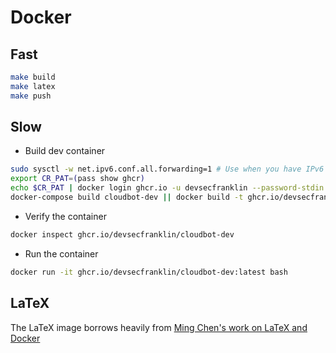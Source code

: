 # Docker

## Fast

```sh
make build
make latex
make push
```

## Slow

* Build dev container

```sh
sudo sysctl -w net.ipv6.conf.all.forwarding=1 # Use when you have IPv6 network issues
export CR_PAT=(pass show ghcr)
echo $CR_PAT | docker login ghcr.io -u devsecfranklin --password-stdin
docker-compose build cloudbot-dev || docker build -t ghcr.io/devsecfranklin/cloudbot-dev .
```

* Verify the container

```sh
docker inspect ghcr.io/devsecfranklin/cloudbot-dev
```

* Run the container

```sh
docker run -it ghcr.io/devsecfranklin/cloudbot-dev:latest bash
```

## LaTeX

The LaTeX image borrows heavily from [Ming Chen's work on LaTeX and Docker](https://github.com/mingchen/docker-latex)
